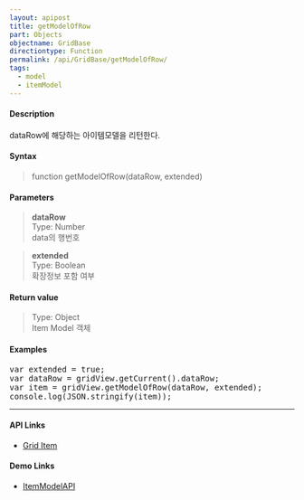 ```yaml
---
layout: apipost
title: getModelOfRow
part: Objects
objectname: GridBase
directiontype: Function
permalink: /api/GridBase/getModelOfRow/
tags:
  - model
  - itemModel
---
```



#### Description

 dataRow에 해당하는 아이템모델을 리턴한다.   

#### Syntax

> function getModelOfRow(dataRow, extended)  

#### Parameters

> **dataRow**  
> Type: Number  
> data의 행번호  

> **extended**  
> Type: Boolean  
> 확장정보 포함 여부  

#### Return value

> Type: Object  
> Item Model 객체  

#### Examples 

<pre class="prettyprint">
var extended = true;
var dataRow = gridView.getCurrent().dataRow;
var item = gridView.getModelOfRow(dataRow, extended);
console.log(JSON.stringify(item));
</pre>

---

#### API Links

* [Grid Item](/api/features/Grid%20Item/)  

#### Demo Links

* [ItemModelAPI](http://demo.realgrid.com/Demo/ItemModelApi)
